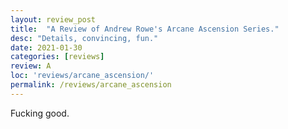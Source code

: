 ```yaml
---
layout: review_post
title:  "A Review of Andrew Rowe's Arcane Ascension Series."
desc: "Details, convincing, fun."
date: 2021-01-30
categories: [reviews]
review: A
loc: 'reviews/arcane_ascension/'
permalink: /reviews/arcane_ascension
---
```


Fucking good.
